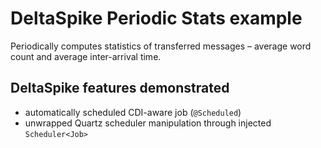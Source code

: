 DeltaSpike Periodic Stats example
=================================

Periodically computes statistics of transferred messages &ndash; average word count and average inter-arrival time.

## DeltaSpike features demonstrated
 * automatically scheduled CDI-aware job (`@Scheduled`)
 * unwrapped Quartz scheduler manipulation through injected `Scheduler<Job>`